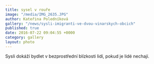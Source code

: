 ```yaml
---
title: sysel v rouře
image: "/media/IMG_2635.JPG"
author: Kateřina Poledníková
gallery: "/news/sysli-imigranti-ve-dvou-vinarskych-obcich"
published: true
date: 2016-07-22 09:04:55 +0000
category: gallery
layout: photo
---
```

Sysli dokáží bydlet v bezprostřední blízkosti lidí, pokud je lidé
nechají.

